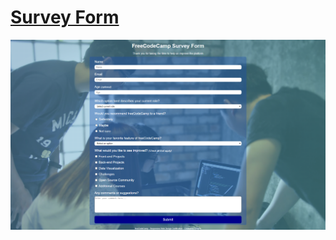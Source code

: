 # [Survey Form](https://codepen.io/odakris/full/yLqwMBw)

<p align="center">
  <img src="./surveyform.png"/>
</p>
